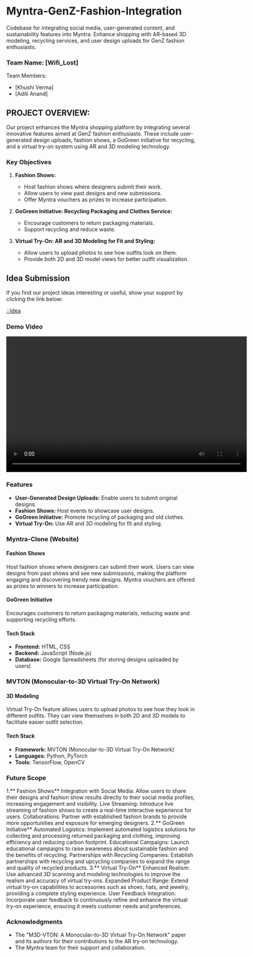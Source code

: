 # Myntra-GenZ-Fashion-Integration
Codebase for integrating social media, user-generated content, and sustainability features into Myntra. Enhance shopping with AR-based 3D modeling, recycling services, and user design uploads for GenZ fashion enthusiasts.


### Team Name: [Wifi_Lost]
Team Members:
- [Khushi Verma]
- [Aditi Anand]


## PROJECT OVERVIEW:
Our project enhances the Myntra shopping platform by integrating several innovative features aimed at GenZ fashion enthusiasts. These include user-generated design uploads, fashion shows, a GoGreen initiative for recycling, and a virtual try-on system using AR and 3D modeling technology.

### Key Objectives
1. **Fashion Shows:**
   - Host fashion shows where designers submit their work.
   - Allow users to view past designs and new submissions.
   - Offer Myntra vouchers as prizes to increase participation.

2. **GoGreen Initiative: Recycling Packaging and Clothes Service:**
   - Encourage customers to return packaging materials.
   - Support recycling and reduce waste.

3. **Virtual Try-On: AR and 3D Modeling for Fit and Styling:**
   - Allow users to upload photos to see how outfits look on them.
   - Provide both 2D and 3D model views for better outfit visualization.

## Idea Submission

If you find our project ideas interesting or useful, show your support by clicking the link below:

[💡Idea](link-to-your-repository)

### Demo Video
<video width="640" height="360" controls>
    <source src="videos/your-video-file.mp4" type="video/mp4">
    Your browser does not support the video tag.
</video>

### Features
- **User-Generated Design Uploads:** Enable users to submit original designs.
- **Fashion Shows:** Host events to showcase user designs.
- **GoGreen Initiative:** Promote recycling of packaging and old clothes.
- **Virtual Try-On:** Use AR and 3D modeling for fit and styling.

### Myntra-Clone (Website)

#### Fashion Shows
Host fashion shows where designers can submit their work. Users can view designs from past shows and see new submissions, making the platform engaging and discovering trendy new designs. Myntra vouchers are offered as prizes to winners to increase participation.

#### GoGreen Initiative
Encourages customers to return packaging materials, reducing waste and supporting recycling efforts.

#### Tech Stack
- **Frontend:** HTML, CSS
- **Backend:** JavaScript (Node.js)
- **Database:** Google Spreadsheets (for storing designs uploaded by users)

### MVTON (Monocular-to-3D Virtual Try-On Network)

#### 3D Modeling
Virtual Try-On feature allows users to upload photos to see how they look in different outfits. They can view themselves in both 2D and 3D models to facilitate easier outfit selection.

#### Tech Stack
- **Framework:** MVTON (Monocular-to-3D Virtual Try-On Network)
- **Languages:** Python, PyTorch
- **Tools:** TensorFlow, OpenCV

### Future Scope
1.** Fashion Shows**
Integration with Social Media: Allow users to share their designs and fashion show results directly to their social media profiles, increasing engagement and visibility.
Live Streaming: Introduce live streaming of fashion shows to create a real-time interactive experience for users.
Collaborations: Partner with established fashion brands to provide more opportunities and exposure for emerging designers.
2.** GoGreen Initiative**
Automated Logistics: Implement automated logistics solutions for collecting and processing returned packaging and clothing, improving efficiency and reducing carbon footprint.
Educational Campaigns: Launch educational campaigns to raise awareness about sustainable fashion and the benefits of recycling.
Partnerships with Recycling Companies: Establish partnerships with recycling and upcycling companies to expand the range and quality of recycled products.
3.** Virtual Try-On**
Enhanced Realism: Use advanced 3D scanning and modeling technologies to improve the realism and accuracy of virtual try-ons.
Expanded Product Range: Extend virtual try-on capabilities to accessories such as shoes, hats, and jewelry, providing a complete styling experience.
User Feedback Integration: Incorporate user feedback to continuously refine and enhance the virtual try-on experience, ensuring it meets customer needs and preferences.

### Acknowledgments
- The "M3D-VTON: A Monocular-to-3D Virtual Try-On Network" paper and its authors for their contributions to the AR try-on technology.
- The Myntra team for their support and collaboration.


